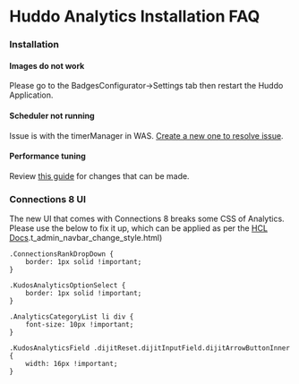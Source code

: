 # Huddo Analytics Installation FAQ

### Installation

#### Images do not work
Please go to the BadgesConfigurator->Settings tab then restart the Huddo Application.

#### Scheduler not running
Issue is with the timerManager in WAS. [Create a new one to resolve issue](https://www.ibm.com/support/knowledgecenter/en/SSEQTP_9.0.0/com.ibm.websphere.base.doc/asyncbns/tasks/tasb_timemanager.html).

#### Performance tuning
Review [this guide](../Huddo%20Analytics%20Tuning.pdf) for changes that can be made.

### Connections 8 UI
The new UI that comes with Connections 8 breaks some CSS of Analytics. Please use the below to fix it up, which can be applied as per the [HCL Docs](https://opensource.hcltechsw.com/connections-doc/v8-cr1/admin/customize/).t_admin_navbar_change_style.html)

    .ConnectionsRankDropDown {
        border: 1px solid !important;
    }

    .KudosAnalyticsOptionSelect {
        border: 1px solid !important;
    }

    .AnalyticsCategoryList li div {
        font-size: 10px !important;
    }

    .KudosAnalyticsField .dijitReset.dijitInputField.dijitArrowButtonInner {
        width: 16px !important;
    }